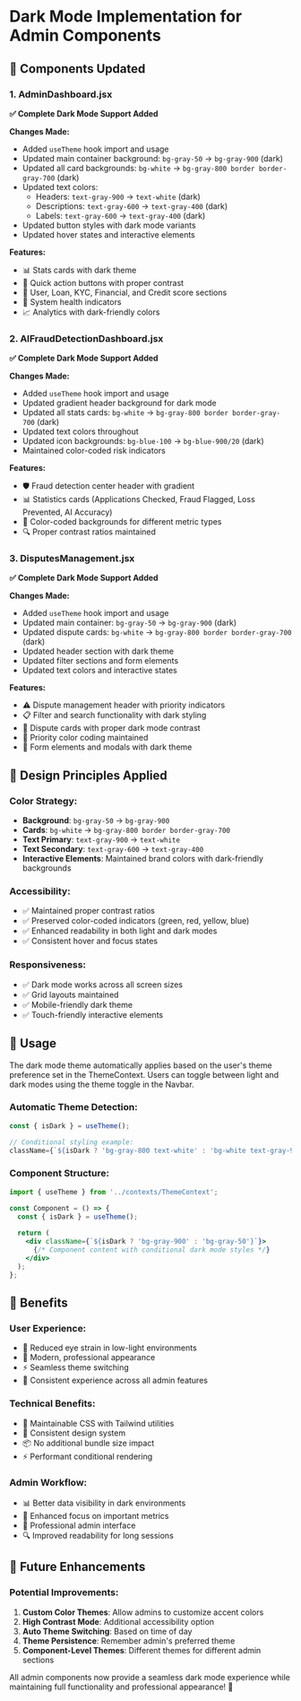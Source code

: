 # Dark Mode Implementation for Admin Components

## 🌙 Components Updated

### 1. AdminDashboard.jsx
**✅ Complete Dark Mode Support Added**

**Changes Made:**
- Added `useTheme` hook import and usage
- Updated main container background: `bg-gray-50` → `bg-gray-900` (dark)
- Updated all card backgrounds: `bg-white` → `bg-gray-800 border border-gray-700` (dark)
- Updated text colors:
  - Headers: `text-gray-900` → `text-white` (dark)
  - Descriptions: `text-gray-600` → `text-gray-400` (dark)
  - Labels: `text-gray-600` → `text-gray-400` (dark)
- Updated button styles with dark mode variants
- Updated hover states and interactive elements

**Features:**
- 📊 Stats cards with dark theme
- 🎯 Quick action buttons with proper contrast
- 💼 User, Loan, KYC, Financial, and Credit score sections
- 🔧 System health indicators
- 📈 Analytics with dark-friendly colors

### 2. AIFraudDetectionDashboard.jsx  
**✅ Complete Dark Mode Support Added**

**Changes Made:**
- Added `useTheme` hook import and usage
- Updated gradient header background for dark mode
- Updated all stats cards: `bg-white` → `bg-gray-800 border border-gray-700` (dark)
- Updated text colors throughout
- Updated icon backgrounds: `bg-blue-100` → `bg-blue-900/20` (dark)
- Maintained color-coded risk indicators

**Features:**
- 🛡️ Fraud detection center header with gradient
- 📊 Statistics cards (Applications Checked, Fraud Flagged, Loss Prevented, AI Accuracy)
- 🎨 Color-coded backgrounds for different metric types
- 🔍 Proper contrast ratios maintained

### 3. DisputesManagement.jsx
**✅ Complete Dark Mode Support Added**

**Changes Made:**
- Added `useTheme` hook import and usage
- Updated main container: `bg-gray-50` → `bg-gray-900` (dark)
- Updated dispute cards: `bg-white` → `bg-gray-800 border border-gray-700` (dark)
- Updated header section with dark theme
- Updated filter sections and form elements
- Updated text colors and interactive states

**Features:**
- ⚠️ Dispute management header with priority indicators
- 📋 Filter and search functionality with dark styling
- 💬 Dispute cards with proper dark mode contrast
- 🎯 Priority color coding maintained
- 📝 Form elements and modals with dark theme

## 🎨 Design Principles Applied

### **Color Strategy:**
- **Background**: `bg-gray-50` → `bg-gray-900`
- **Cards**: `bg-white` → `bg-gray-800 border border-gray-700`
- **Text Primary**: `text-gray-900` → `text-white`
- **Text Secondary**: `text-gray-600` → `text-gray-400`
- **Interactive Elements**: Maintained brand colors with dark-friendly backgrounds

### **Accessibility:**
- ✅ Maintained proper contrast ratios
- ✅ Preserved color-coded indicators (green, red, yellow, blue)
- ✅ Enhanced readability in both light and dark modes
- ✅ Consistent hover and focus states

### **Responsiveness:**
- ✅ Dark mode works across all screen sizes
- ✅ Grid layouts maintained
- ✅ Mobile-friendly dark theme
- ✅ Touch-friendly interactive elements

## 🚀 Usage

The dark mode theme automatically applies based on the user's theme preference set in the ThemeContext. Users can toggle between light and dark modes using the theme toggle in the Navbar.

### **Automatic Theme Detection:**
```jsx
const { isDark } = useTheme();

// Conditional styling example:
className={`${isDark ? 'bg-gray-800 text-white' : 'bg-white text-gray-900'}`}
```

### **Component Structure:**
```jsx
import { useTheme } from '../contexts/ThemeContext';

const Component = () => {
  const { isDark } = useTheme();
  
  return (
    <div className={`${isDark ? 'bg-gray-900' : 'bg-gray-50'}`}>
      {/* Component content with conditional dark mode styles */}
    </div>
  );
};
```

## 🎯 Benefits

### **User Experience:**
- 🌙 Reduced eye strain in low-light environments
- 🎨 Modern, professional appearance
- ⚡ Seamless theme switching
- 📱 Consistent experience across all admin features

### **Technical Benefits:**
- 🔧 Maintainable CSS with Tailwind utilities
- 🎯 Consistent design system
- 📦 No additional bundle size impact
- ⚡ Performant conditional rendering

### **Admin Workflow:**
- 📊 Better data visibility in dark environments
- 🎯 Enhanced focus on important metrics
- 💼 Professional admin interface
- 🔍 Improved readability for long sessions

## 🔄 Future Enhancements

### **Potential Improvements:**
1. **Custom Color Themes**: Allow admins to customize accent colors
2. **High Contrast Mode**: Additional accessibility option
3. **Auto Theme Switching**: Based on time of day
4. **Theme Persistence**: Remember admin's preferred theme
5. **Component-Level Themes**: Different themes for different admin sections

All admin components now provide a seamless dark mode experience while maintaining full functionality and professional appearance! 🌟
